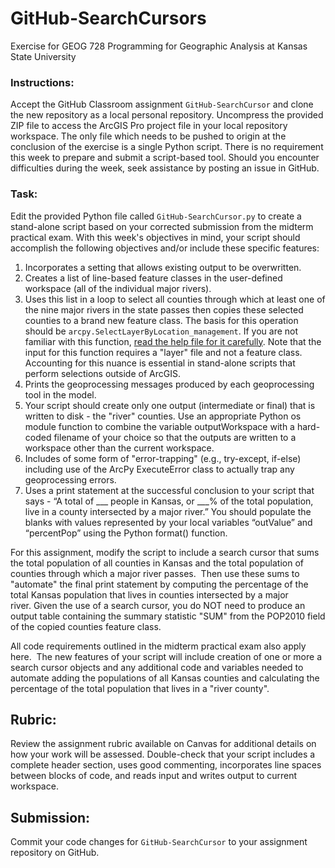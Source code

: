 # GitHub-SearchCursors
Exercise for GEOG 728 Programming for Geographic Analysis at Kansas State University

### Instructions:

Accept the GitHub Classroom assignment <code>GitHub-SearchCursor</code> and clone the new repository as a local personal repository.  Uncompress the provided ZIP file to access the ArcGIS Pro project file in your local repository workspace.  The only file which needs to be pushed to origin at the conclusion of the exercise is a single Python script.  There is no requirement this week to prepare and submit a script-based tool.  Should you encounter difficulties during the week, seek assistance by posting an issue in GitHub.

### Task:

Edit the provided Python file called <code>GitHub-SearchCursor.py</code> to create a stand-alone script based on your corrected submission from the midterm practical exam.  With this week's objectives in mind, your script should accomplish the following objectives and/or include these specific features:

1. Incorporates a setting that allows existing output to be overwritten.
2. Creates a list of line-based feature classes in the user-defined workspace (all of the individual major rivers).
3. Uses this list in a loop to select all counties through which at least one of the nine major rivers in the state passes then copies these selected counties to a brand new feature class. The basis for this operation should be <code>arcpy.SelectLayerByLocation_management</code>.  If you are not familiar with this function, [read the help file for it carefully](https://pro.arcgis.com/en/pro-app/latest/tool-reference/data-management/select-layer-by-location.htm).  Note that the input for this function requires a "layer" file and not a feature class.  Accounting for this nuance is essential in stand-alone scripts that perform selections outside of ArcGIS.
4. Prints the geoprocessing messages produced by each geoprocessing tool in the model.
6. Your script should create only one output (intermediate or final) that is written to disk - the "river" counties. Use an appropriate Python os module function to combine the variable outputWorkspace with a hard-coded filename of your choice so that the outputs are written to a workspace other than the current workspace.
7. Includes of some form of "error-trapping" (e.g., try-except, if-else) including use of the ArcPy ExecuteError class to actually trap any geoprocessing errors.
8. Uses a print statement at the successful conclusion to your script that says - “A total of ___ people in Kansas, or ___% of the total population, live in a county intersected by a major river.”  You should populate the blanks with values represented by your local variables “outValue” and “percentPop” using the Python format() function.

For this assignment, modify the script to include a search cursor that sums the total population of all counties in Kansas and the total population of counties through which a major river passes.  Then use these sums to "automate" the final print statement by computing the percentage of the total Kansas population that lives in counties intersected by a major river. Given the use of a search cursor, you do NOT need to produce an output table containing the summary statistic "SUM" from the POP2010 field of the copied counties feature class.

All code requirements outlined in the midterm practical exam also apply here.  The new features of your script will include creation of one or more a search cursor objects and any additional code and variables needed to automate adding the populations of all Kansas counties and calculating the percentage of the total population that lives in a "river county".

## Rubric:

Review the assignment rubric available on Canvas for additional details on how your work will be assessed. Double-check that your script includes a complete header section, uses good commenting, incorporates line spaces between blocks of code, and reads input and writes output to current workspace.

## Submission:

Commit your code changes for <code>GitHub-SearchCursor</code> to your assignment repository on GitHub.
